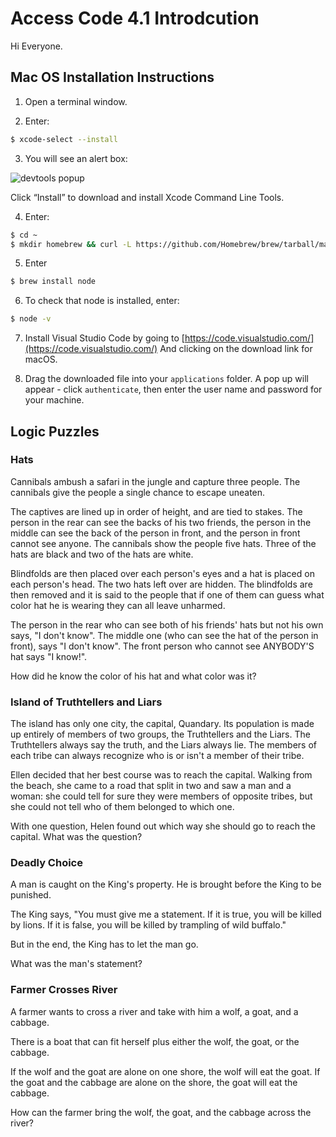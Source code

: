 # Access Code 4.1 Introdcution

Hi Everyone.

## Mac OS Installation Instructions

1. Open a terminal window.

2. Enter:

```bash
$ xcode-select --install
```

3. You will see an alert box:

![devtools popup](assets/xcode_devtools.png)

Click “Install” to download and install Xcode Command Line Tools.

4. Enter:

```bash
$ cd ~
$ mkdir homebrew && curl -L https://github.com/Homebrew/brew/tarball/master | tar xz --strip 1 -C homebrew
```

5. Enter

```bash
$ brew install node
```

6. To check that node is installed, enter:

```bash
$ node -v
```

7. Install Visual Studio Code by going to [https://code.visualstudio.com/](https://code.visualstudio.com/)
And clicking on the download link for macOS.

8. Drag the downloaded file into your `applications` folder. A pop up will appear - click `authenticate`, then enter the user name and password for your machine.

## Logic Puzzles

### Hats

Cannibals ambush a safari in the jungle and capture three people. The cannibals give the people a single chance to escape uneaten.

The captives are lined up in order of height, and are tied to stakes. The person in the rear can see the backs of his two friends, the person in the middle can see the back of the person in front, and the person in front cannot see anyone. The cannibals show the people five hats. Three of the hats are black and two of the hats are white.

Blindfolds are then placed over each person's eyes and a hat is placed on each person's head. The two hats left over are hidden. The blindfolds are then removed and it is said to the people that if one of them can guess what color hat he is wearing they can all leave unharmed.

The person in the rear who can see both of his friends' hats but not his own says, "I don't know". The middle one (who can see the hat of the person in front), says "I don't know". The front person who cannot see ANYBODY'S hat says "I know!".

How did he know the color of his hat and what color was it?

### Island of Truthtellers and Liars

The island has only one city, the capital, Quandary. Its population is made up entirely of members of two groups, the Truthtellers and the Liars. The Truthtellers always say the truth, and the Liars always lie. The members of each tribe can always recognize who is or isn't a member of their tribe.

Ellen decided that her best course was to reach the capital. Walking from the beach, she came to a road that split in two and saw a man and a woman: she could tell for sure they were members of opposite tribes, but she could not tell who of them belonged to which one.

With one question, Helen found out which way she should go to reach the capital. What was the question?

### Deadly Choice

A man is caught on the King's property. He is brought before the King to be punished.

The King says, "You must give me a statement. If it is true, you will be killed by lions. If it is false, you will be killed by trampling of wild buffalo."

But in the end, the King has to let the man go.

What was the man's statement?

### Farmer Crosses River

A farmer wants to cross a river and take with him a wolf, a goat, and a cabbage.

There is a boat that can fit herself plus either the wolf, the goat, or the cabbage.

If the wolf and the goat are alone on one shore, the wolf will eat the goat. If the goat and the cabbage are alone on the shore, the goat will eat the cabbage.

How can the farmer bring the wolf, the goat, and the cabbage across the river?
